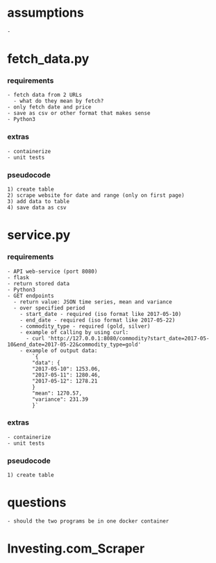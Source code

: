 
# assumptions
    - 

# fetch_data.py
### requirements
    - fetch data from 2 URLs
      - what do they mean by fetch?
    - only fetch date and price
    - save as csv or other format that makes sense
    - Python3
### extras
    - containerize
    - unit tests
### pseudocode
    1) create table
    2) scrape website for date and range (only on first page)
    3) add data to table
    4) save data as csv

# service.py
### requirements
    - API web-service (port 8080)
    - flask
    - return stored data
    - Python3
    - GET endpoints
      - return value: JSON time series, mean and variance
      - over specified period
        - start_date - required (iso format like 2017-05-10)
        - end_date - required (iso format like 2017-05-22)
        - commodity_type - required (gold, silver)
        - example of calling by using curl:
          - curl 'http://127.0.0.1:8080/commodity?start_date=2017-05-10&end_date=2017-05-22&commodity_type=gold'
        - example of output data:
            `{
            "data": {
            "2017-05-10": 1253.06,
            "2017-05-11": 1280.46,
            "2017-05-12": 1278.21
            }
            "mean": 1270.57,
            "variance": 231.39
            }`
### extras
    - containerize
    - unit tests
### pseudocode
    1) create table

# questions
    - should the two programs be in one docker container
# Investing.com_Scraper

